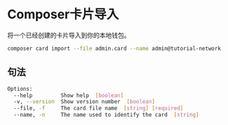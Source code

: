# Composer卡片导入

将一个已经创建的卡片导入到你的本地钱包。
```bash
composer card import --file admin.card --name admin@tutorial-network
```

## 句法
```bash
Options:
  --help         Show help  [boolean]
  -v, --version  Show version number  [boolean]
  --file, -f     The card file name  [string] [required]
  --name, -n     The name used to identify the card  [string]
```
